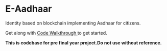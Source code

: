 # E-Aadhaar
Identity based on blockchain implementing Aadhaar for citizens. <br> 

Get along with <a href="https://docs.google.com/document/d/1DBmVrAgcvEfp89loYYR0B-SPobRZlqIwLHH7A9KZwh0/edit?usp=sharing"> Code Walkthrough </a> to get started.

<strong> This is codebase for pre final year project.Do not use without reference. </strong>
